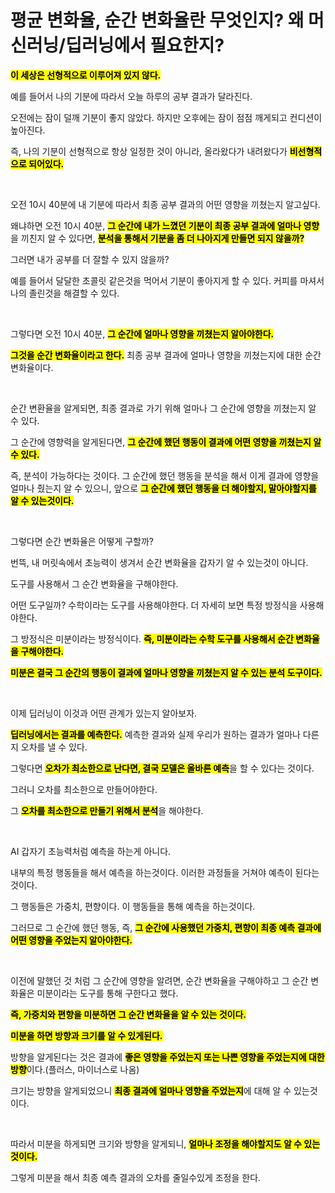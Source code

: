 # 평균 변화율, 순간 변화율란 무엇인지? 왜 머신러닝/딥러닝에서 필요한지?

<mark>**이 세상은 선형적으로 이루어져 있지 않다.**</mark>

예를 들어서 나의 기분에 따라서 오늘 하루의 공부 결과가 달라진다.

오전에는 잠이 덜깨 기분이 좋지 않았다. 하지만 오후에는 잠이 점점 깨게되고 컨디션이 높아진다.

즉, 나의 기분이 선형적으로 항상 일정한 것이 아니라, 올라왔다가 내려왔다가 <mark>**비선형적으로 되어있다.**</mark>

<br>

오전 10시 40분에 내 기분에 따라서 최종 공부 결과의 어떤 영향을 끼쳤는지 알고싶다.

왜냐하면 오전 10시 40분, <mark>**그 순간에 내가 느꼈던 기분이 최종 공부 결과에 얼마나 영향**</mark>을 끼친지 알 수 있다면, <mark>**분석을 통해서 기분을 좀 더 나아지게 만들면 되지 않을까?**</mark>

그러면 내가 공부를 더 잘할 수 있지 않을까?

예를 들어서 달달한 초콜릿 같은것을 먹어서 기분이 좋아지게 할 수 있다. 커피를 마셔서 나의 졸린것을 해결할 수 있다.

<br>

그렇다면 오전 10시 40분, <mark>**그 순간에 얼마나 영향을 끼쳤는지 알아야한다.**</mark>

<mark>**그것을 순간 변화율이라고 한다.**</mark> 최종 공부 결과에 얼마나 영향을 끼쳤는지에 대한 순간 변화율이다.

<br>

순간 변환율을 알게되면, 최종 결과로 가기 위해 얼마나 그 순간에 영향을 끼쳤는지 알 수 있다.

그 순간에 영향력을 알게된다면, <mark>**그 순간에 했던 행동이 결과에 어떤 영향을 끼쳤는지 알 수 있다.**</mark>

즉, 분석이 가능하다는 것이다. 그 순간에 했던 행동을 분석을 해서 이게 결과에 영향을 얼마나 줬는지 알 수 있으니, 앞으로 <mark>**그 순간에 했던 행동을 더 해야할지, 말아야할지를 알 수 있는것이다.**</mark>

<br>

그렇다면 순간 변화율은 어떻게 구할까?

번뜩, 내 머릿속에서 초능력이 생겨서 순간 변화율을 갑자기 알 수 있는것이 아니다.

도구를 사용해서 그 순간 변화율을 구해야한다.

어떤 도구일까? 수학이라는 도구를 사용해야한다. 더 자세히 보면 특정 방정식을 사용해야한다.

그 방정식은 미분이라는 방정식이다. <mark>**즉, 미분이라는 수학 도구를 사용해서 순간 변화율을 구해야한다.**</mark>

<mark>**미분은 결국 그 순간의 행동이 결과에 얼마나 영향을 끼쳤는지 알 수 있는 분석 도구이다.**</mark>

<br>

이제 딥러닝이 이것과 어떤 관계가 있는지 알아보자.

<mark>**딥러닝에서는 결과를 예측한다.**</mark> 예측한 결과와 실제 우리가 원하는 결과가 얼마나 다른지 오차를 낼 수 있다.

그렇다면 <mark>**오차가 최소한으로 난다면, 결국 모델은 올바른 예측**</mark>을 할 수 있다는 것이다.

그러니 오차를 최소한으로 만들어야한다.

그 <mark>**오차를 최소한으로 만들기 위해서 분석**</mark>을 해야한다.

<br>

AI 갑자기 초능력처럼 예측을 하는게 아니다.

내부의 특정 행동들을 해서 예측을 하는것이다. 이러한 과정들을 거쳐야 예측이 된다는 것이다.

그 행동들은 가중치, 편향이다. 이 행동들을 통해 예측을 하는것이다.

그러므로 그 순간에 했던 행동, 즉, <mark>**그 순간에 사용했던 가중치, 편향이 최종 예측 결과에 어떤 영향을 주었는지 알아야한다.**</mark>

<br>

이전에 말했던 것 처럼 그 순간에 영향을 알려면, 순간 변화율을 구해야하고 그 순간 변화율은 미분이라는 도구를 통해 구한다고 했다.

<mark>**즉, 가중치와 편향을 미분하면 그 순간 변화율을 알 수 있는 것이다.**</mark>

<mark>**미분을 하면 방향과 크기를 알 수 있게된다.**</mark>

방향을 알게된다는 것은 결과에 <mark>**좋은 영향을 주었는지 또는 나쁜 영향을 주었는지에 대한 방향**</mark>이다.(플러스, 마이너스로 나옴)

크기는 방향을 알게되었으니 <mark>**최종 결과에 얼마나 영향을 주었는지**</mark>에 대해 알 수 있는것이다.

<br>

따라서 미분을 하게되면 크기와 방향을 알게되니, <mark>**얼마나 조정을 해야할지도 알 수 있는 것이다.**</mark>

그렇게 미분을 해서 최종 예측 결과의 오차를 줄일수있게 조정을 한다.

<br>
